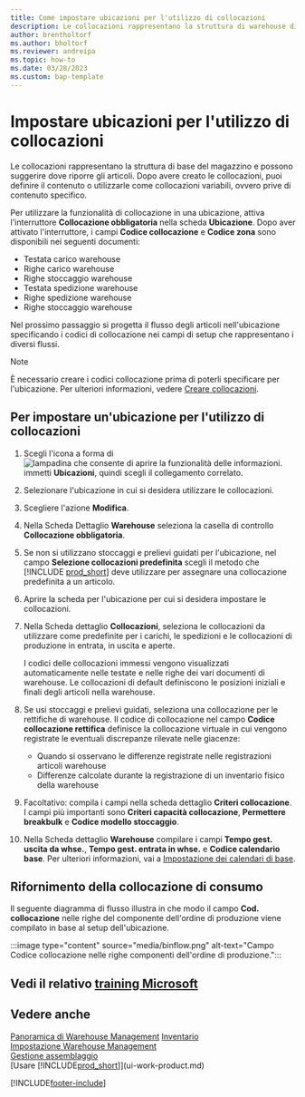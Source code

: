 ```yaml
---
title: Come impostare ubicazioni per l'utilizzo di collocazioni
description: Le collocazioni rappresentano la struttura di warehouse di base e vengono utilizzate per creare suggerimenti relativi al posizionamento degli articoli.
author: brentholtorf
ms.author: bholtorf
ms.reviewer: andreipa
ms.topic: how-to
ms.date: 03/28/2023
ms.custom: bap-template
---
```


# <a name="set-up-locations-to-use-bins" />Impostare ubicazioni per l'utilizzo di collocazioni

Le collocazioni rappresentano la struttura di base del magazzino e possono suggerire dove riporre gli articoli. Dopo avere creato le collocazioni, puoi definire il contenuto o utilizzarle come collocazioni variabili, ovvero prive di contenuto specifico.

Per utilizzare la funzionalità di collocazione in una ubicazione, attiva l'interruttore **Collocazione obbligatoria** nella scheda **Ubicazione**. Dopo aver attivato l'interruttore, i campi **Codice collocazione** e **Codice zona** sono disponibili nei seguenti documenti:

* Testata carico warehouse
* Righe carico warehouse
* Righe stoccaggio warehouse
* Testata spedizione warehouse
* Righe spedizione warehouse
* Righe stoccaggio warehouse

Nel prossimo passaggio si progetta il flusso degli articoli nell'ubicazione specificando i codici di collocazione nei campi di setup che rappresentano i diversi flussi.  

> [!NOTE]  
> È necessario creare i codici collocazione prima di poterli specificare per l'ubicazione. Per ulteriori informazioni, vedere [Creare collocazioni](warehouse-how-to-create-individual-bins.md).  

## <a name="to-set-up-a-location-to-use-bins" />Per impostare un'ubicazione per l'utilizzo di collocazioni

1. Scegli l'icona a forma di ![lampadina che consente di aprire la funzionalità delle informazioni.](media/ui-search/search_small.png "Dimmi cosa vuoi fare") immetti **Ubicazioni**, quindi scegli il collegamento correlato.  
2. Selezionare l'ubicazione in cui si desidera utilizzare le collocazioni.  
3. Scegliere l'azione **Modifica**.  
4. Nella Scheda Dettaglio **Warehouse** seleziona la casella di controllo **Collocazione obbligatoria**.  
5. Se non si utilizzano stoccaggi e prelievi guidati per l'ubicazione, nel campo **Selezione collocazioni predefinita** scegli il metodo che [!INCLUDE [prod_short](includes/prod_short.md)] deve utilizzare per assegnare una collocazione predefinita a un articolo.  
6. Aprire la scheda per l'ubicazione per cui si desidera impostare le collocazioni.
7. Nella Scheda dettaglio **Collocazioni**, seleziona le collocazioni da utilizzare come predefinite per i carichi, le spedizioni e le collocazioni di produzione in entrata, in uscita e aperte.  

    I codici delle collocazioni immessi vengono visualizzati automaticamente nelle testate e nelle righe dei vari documenti di warehouse. Le collocazioni di default definiscono le posizioni iniziali e finali degli articoli nella warehouse.  
8. Se usi stoccaggi e prelievi guidati, seleziona una collocazione per le rettifiche di warehouse. Il codice di collocazione nel campo **Codice collocazione rettifica** definisce la collocazione virtuale in cui vengono registrate le eventuali discrepanze rilevate nelle giacenze:

    * Quando si osservano le differenze registrate nelle registrazioni articoli warehouse
    * Differenze calcolate durante la registrazione di un inventario fisico della warehouse  
9. Facoltativo: compila i campi nella scheda dettaglio **Criteri collocazione**. I campi più importanti sono **Criteri capacità collocazione**, **Permettere breakbulk** e **Codice modello stoccaggio**.  
10. Nella Scheda dettaglio **Warehouse** compilare i campi **Tempo gest. uscita da whse.**, **Tempo gest. entrata in whse.** e **Codice calendario base**. Per ulteriori informazioni, vai a [Impostazione dei calendari di base](across-how-to-assign-base-calendars.md).

## <a name="fill-in-the-consumption-bin" />Rifornimento della collocazione di consumo

Il seguente diagramma di flusso illustra in che modo il campo **Cod. collocazione** nelle righe del componente dell'ordine di produzione viene compilato in base al setup dell'ubicazione.

:::image type="content" source="media/binflow.png" alt-text="Campo Codice collocazione nelle righe componenti dell'ordine di produzione.":::

## <a name="see-related-microsoft-training" />Vedi il relativo [training Microsoft](/training/modules/configure-bins-location/)

## <a name="see-also" />Vedere anche

[Panoramica di Warehouse Management](design-details-warehouse-management.md)
[Inventario](inventory-manage-inventory.md)  
[Impostazione Warehouse Management](warehouse-setup-warehouse.md)  
[Gestione assemblaggio](assembly-assemble-items.md)  
[Usare [!INCLUDE[prod_short](includes/prod_short.md)]](ui-work-product.md)

[!INCLUDE[footer-include](includes/footer-banner.md)]
